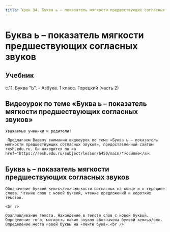 ```yaml
---
title: Урок 34. Буква ь – показатель мягкости предшествующих согласных звуков 
---
```


# Буква ь – показатель мягкости предшествующих согласных звуков 

## Учебник

с.11. Буква "Ь". - Азбука. 1 класс. Горецкий (часть 2)

## Видеоурок по теме «Буква ь – показатель мягкости предшествующих согласных звуков»

<p>
	Уважаемые ученики и родители!  
</p>
<p>
	 Предлагаем Вашему вниманию видеоурок по теме «Буква ь – показатель мягкости предшествующих согласных звуков», предоставленный сайтом resh.edu.ru. Он находится по <a href="https://resh.edu.ru/subject/lesson/6450/main/">ссылке</a>.
</p>

## Буква ь – показатель мягкости предшествующих согласных звуков

<p>
	Обозначение буквой <em>ь</em> мягкости согласных на конце и в середине слова. Чтение слов с новой буквой, чтение предложений и коротких текстов.
</p>
<p>
	<br />
</p>
<p>
	Озаглавливание текста. Нахождение в тексте слов с новой буквой. Определение того, мягкость каких звуков обозначена буквой <em>ь</em>. Определение места новой буквы на «ленте букв».<br />
</p>